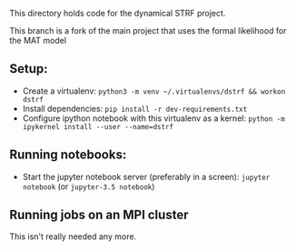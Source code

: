This directory holds code for the dynamical STRF project.

This branch is a fork of the main project that uses the formal likelihood for
the MAT model

## Setup:

- Create a virtualenv: `python3 -m venv ~/.virtualenvs/dstrf && workon dstrf`
- Install dependencies: `pip install -r dev-requirements.txt`
- Configure ipython notebook with this virtualenv as a kernel: `python -m ipykernel install --user --name=dstrf`

## Running notebooks:

- Start the jupyter notebook server (preferably in a screen): `jupyter notebook` (or `jupyter-3.5 notebook`)

## Running jobs on an MPI cluster

This isn't really needed any more.
